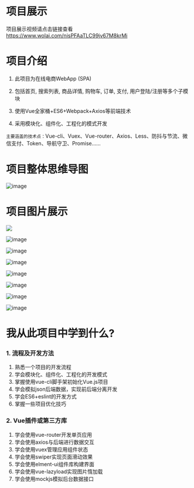 # 项目展示
项目展示视频请点击链接查看 https://www.wolai.com/nisPFAaTLC99jv67M8krMi

# 项目介绍

1) 此项目为在线电商WebApp (SPA)

2) 包括首页, 搜索列表, 商品详情, 购物车, 订单, 支付, 用户登陆/注册等多个子模块

3) 使用Vue全家桶+ES6+Webpack+Axios等前端技术

4) 采用模块化、组件化、工程化的模式开发

`主要涵盖的技术点：`Vue-cli、Vuex、Vue-router、Axios、Less、防抖与节流、微信支付、Token、导航守卫、Promise……


# 项目整体思维导图

![image](https://github.com/user-attachments/assets/264aada4-60ad-40ae-8a36-a5c35d29d259)


# 项目图片展示
![](https://secure2.wostatic.cn/static/kQfgZt5FKbGZsDx1kL991S/image.png?auth_key=1728806658-7Ls69ZTBxiyAcKKTqEGZj1-0-313cc328e130dc9ae7f00d6f1dfaff2c)

![image](https://github.com/user-attachments/assets/4bf0a16d-267b-4712-9f17-d65378f5a037)

![image](https://github.com/user-attachments/assets/91a5c14e-202f-498a-8d40-1b31c5d2fc54)

![image](https://github.com/user-attachments/assets/4c7844e2-f8a2-4fce-8171-dcc53b1f0749)

![image](https://github.com/user-attachments/assets/899d18d6-7284-4cc7-8022-7cf6acae175b)

![image](https://github.com/user-attachments/assets/cf9d6483-d5d9-4fa7-98dc-8d15d3657c74)

![image](https://github.com/user-attachments/assets/4f1375ad-1908-44df-99f0-d8f2e39441af)

![image](https://github.com/user-attachments/assets/26d266e9-dc52-4081-89df-7c222498da5a)

# 我从此项目中学到什么?

### 1. 流程及开发方法
1) 熟悉一个项目的开发流程
2) 学会模块化、组件化、工程化的开发模式
3) 掌握使用vue-cli脚手架初始化Vue.js项目
4) 学会模拟json后端数据，实现前后端分离开发
5) 学会ES6+eslint的开发方式
6) 掌握一些项目优化技巧

### 2. Vue插件或第三方库
1) 学会使用vue-router开发单页应用
2) 学会使用axios与后端进行数据交互
3) 学会使用vuex管理应用组件状态
4) 学会使用swiper实现页面滑动效果
5) 学会使用elment-ui组件库构建界面
6) 学会使用vue-lazyload实现图片惰加载
7) 学会使用mockjs模拟后台数据接口
